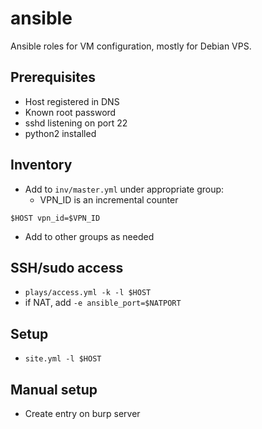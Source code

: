 # ansible
Ansible roles for VM configuration,
mostly for Debian VPS.

## Prerequisites
+ Host registered in DNS
+ Known root password
+ sshd listening on port 22
+ python2 installed

## Inventory
+ Add to `inv/master.yml` under appropriate group:
  + VPN_ID is an incremental counter
```
$HOST vpn_id=$VPN_ID
```
+ Add to other groups as needed

## SSH/sudo access
+ `plays/access.yml -k -l $HOST`
+ if NAT, add `-e ansible_port=$NATPORT`

## Setup
+ `site.yml -l $HOST`

## Manual setup
+ Create entry on burp server
